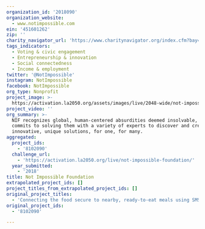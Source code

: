 ```yaml
---
organization_id: '2018090'
organization_website:
  - www.notimpossible.com
ein: '451601262'
zip: ''
charity_navigator_url: 'https://www.charitynavigator.org/index.cfm?bay=search.profile&ein=451601262'
tags_indicators:
  - Voting & civic engagement
  - Entrepreneurship & innovation
  - Social connectedness
  - Income & employment
twitter: '@NotImpossible'
instagram: NotImpossible
facebook: NotImpossible
org_type: Nonprofit
project_image: >-
  https://activation.la2050.org/assets/images/live/2048-wide/not-impossible-foundation.jpg
project_video: ''
org_summary: >-
  NIF recognizes global, human-centered absurdities deemed insolvable, then
  commits to solving them with a variety of experts to discover and create
  innovative, unique solutions, for one, for many.
aggregated:
  project_ids:
    - '8102090'
  challenge_url:
    - 'https://activation.la2050.org/live/not-impossible-foundation/'
  year_submitted:
    - '2018'
title: Not Impossible Foundation
extrapolated_project_ids: []
project_titles_from_extrapolated_project_ids: []
original_project_titles:
  - 'Connecting the food secure to nearby, ready-to-eat meals using SMS'
original_project_ids:
  - '8102090'

---
```

